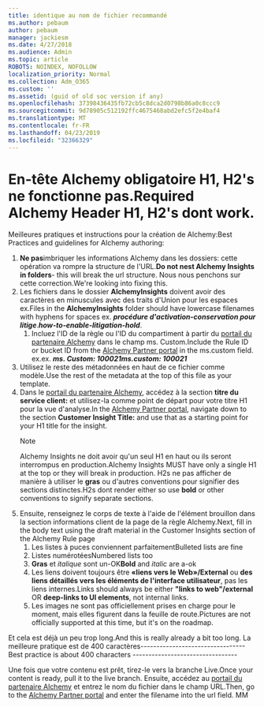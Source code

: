 ```yaml
---
title: identique au nom de fichier recommandé
ms.author: pebaum
author: pebaum
manager: jackiesm
ms.date: 4/27/2018
ms.audience: Admin
ms.topic: article
ROBOTS: NOINDEX, NOFOLLOW
localization_priority: Normal
ms.collection: Adm_O365
ms.custom: ''
ms.assetid: (guid of old soc version if any)
ms.openlocfilehash: 37398436435fb72cb5c8dca2d0798b86a0c8ccc9
ms.sourcegitcommit: 9d78905c512192ffc4675468abd2efc5f2e4baf4
ms.translationtype: MT
ms.contentlocale: fr-FR
ms.lasthandoff: 04/23/2019
ms.locfileid: "32366329"
---
```

# <a name="required-alchemy-header-h1-h2s-dont-work"></a><span data-ttu-id="f0efc-102">En-tête Alchemy obligatoire H1, H2's ne fonctionne pas.</span><span class="sxs-lookup"><span data-stu-id="f0efc-102">Required Alchemy Header H1, H2's dont work.</span></span>
<span data-ttu-id="f0efc-103">Meilleures pratiques et instructions pour la création de Alchemy:</span><span class="sxs-lookup"><span data-stu-id="f0efc-103">Best Practices and guidelines for Alchemy authoring:</span></span>

1. <span data-ttu-id="f0efc-104">**Ne pas**imbriquer les informations Alchemy dans les dossiers: cette opération va rompre la structure de l'URL.</span><span class="sxs-lookup"><span data-stu-id="f0efc-104">**Do not nest Alchemy Insights in folders**- this will break the url structure.</span></span> <span data-ttu-id="f0efc-105">Nous nous penchons sur cette correction.</span><span class="sxs-lookup"><span data-stu-id="f0efc-105">We're looking into fixing this.</span></span>
1. <span data-ttu-id="f0efc-106">Les fichiers dans le dossier **AlchemyInsights** doivent avoir des caractères en minuscules avec des traits d'Union pour les espaces ex.</span><span class="sxs-lookup"><span data-stu-id="f0efc-106">Files in the **AlchemyInsights** folder should have lowercase filenames with hyphens for spaces ex.</span></span> <span data-ttu-id="f0efc-107">***procédure d'activation-conservation pour litige***.</span><span class="sxs-lookup"><span data-stu-id="f0efc-107">***how-to-enable-litigation-hold***.</span></span>
    1. <span data-ttu-id="f0efc-108">Incluez l'ID de la règle ou l'ID du compartiment à partir du [portail du partenaire Alchemy](https://alchemyportal.azurewebsites.net) dans le champ ms. Custom.</span><span class="sxs-lookup"><span data-stu-id="f0efc-108">Include the Rule ID or bucket ID from the [Alchemy Partner portal](https://alchemyportal.azurewebsites.net) in the ms.custom field.</span></span> <span data-ttu-id="f0efc-109">ex.</span><span class="sxs-lookup"><span data-stu-id="f0efc-109">ex.</span></span> <span data-ttu-id="f0efc-110">***ms. Custom: 100021***</span><span class="sxs-lookup"><span data-stu-id="f0efc-110">***ms.custom: 100021***</span></span>
1. <span data-ttu-id="f0efc-111">Utilisez le reste des métadonnées en haut de ce fichier comme modèle.</span><span class="sxs-lookup"><span data-stu-id="f0efc-111">Use the rest of the metadata at the top of this file as your template.</span></span>
1. <span data-ttu-id="f0efc-112">Dans le [portail du partenaire Alchemy](https://alchemyportal.azurewebsites.net), accédez à la section **titre du service client:** et utilisez-la comme point de départ pour votre titre H1 pour la vue d'analyse.</span><span class="sxs-lookup"><span data-stu-id="f0efc-112">In the [Alchemy Partner portal](https://alchemyportal.azurewebsites.net), navigate down to the section **Customer Insight Title:** and use that as a starting point for your H1 title for the insight.</span></span> 
    > [!NOTE]
    > <span data-ttu-id="f0efc-113">Alchemy Insights ne doit avoir qu'un seul H1 en haut ou ils seront interrompus en production.</span><span class="sxs-lookup"><span data-stu-id="f0efc-113">Alchemy Insights MUST have only a single H1 at the top or they will break in production.</span></span> <span data-ttu-id="f0efc-114">H2s ne pas afficher de manière à utiliser le **gras** ou d'autres conventions pour signifier des sections distinctes.</span><span class="sxs-lookup"><span data-stu-id="f0efc-114">H2s dont render either so use **bold** or other conventions to signify separate sections.</span></span>
1. <span data-ttu-id="f0efc-115">Ensuite, renseignez le corps de texte à l'aide de l'élément brouillon dans la section informations client de la page de la règle Alchemy.</span><span class="sxs-lookup"><span data-stu-id="f0efc-115">Next, fill in the body text using the draft material in the Customer Insights section of the Alchemy Rule page</span></span>
    1. <span data-ttu-id="f0efc-116">Les listes à puces conviennent parfaitement</span><span class="sxs-lookup"><span data-stu-id="f0efc-116">Bulleted lists are fine</span></span>
    1. <span data-ttu-id="f0efc-117">Listes numérotées</span><span class="sxs-lookup"><span data-stu-id="f0efc-117">Numbered lists too</span></span>
    1. <span data-ttu-id="f0efc-118">**Gras** et *italique* sont un-OK</span><span class="sxs-lookup"><span data-stu-id="f0efc-118">**Bold** and *italic* are a-ok</span></span>
    1. <span data-ttu-id="f0efc-119">Les liens doivent toujours être **«liens vers le Web»/External** ou **des liens détaillés vers les éléments de l'interface utilisateur**, pas les liens internes.</span><span class="sxs-lookup"><span data-stu-id="f0efc-119">Links should always be either **"links to web"/external** OR **deep-links to UI elements**, not internal links.</span></span>
    1. <span data-ttu-id="f0efc-120">Les images ne sont pas officiellement prises en charge pour le moment, mais elles figurent dans la feuille de route.</span><span class="sxs-lookup"><span data-stu-id="f0efc-120">Pictures are not officially supported at this time, but it's on the roadmap.</span></span>

<span data-ttu-id="f0efc-121">Et cela est déjà un peu trop long.</span><span class="sxs-lookup"><span data-stu-id="f0efc-121">And this is really already a bit too long.</span></span> <span data-ttu-id="f0efc-122">La meilleure pratique est de 400 caractères---------------------------------</span><span class="sxs-lookup"><span data-stu-id="f0efc-122">Best practice is about 400 characters ---------------------------------</span></span>

<span data-ttu-id="f0efc-123">Une fois que votre contenu est prêt, tirez-le vers la branche Live.</span><span class="sxs-lookup"><span data-stu-id="f0efc-123">Once your content is ready, pull it to the live branch.</span></span> <span data-ttu-id="f0efc-124">Ensuite, accédez au [portail du partenaire Alchemy](https://alchemyportal.azurewebsites.net) et entrez le nom du fichier dans le champ URL.</span><span class="sxs-lookup"><span data-stu-id="f0efc-124">Then, go to the [Alchemy Partner portal](https://alchemyportal.azurewebsites.net) and enter the filename into the url field.</span></span> <span data-ttu-id="f0efc-125">M</span><span class="sxs-lookup"><span data-stu-id="f0efc-125">M</span></span>